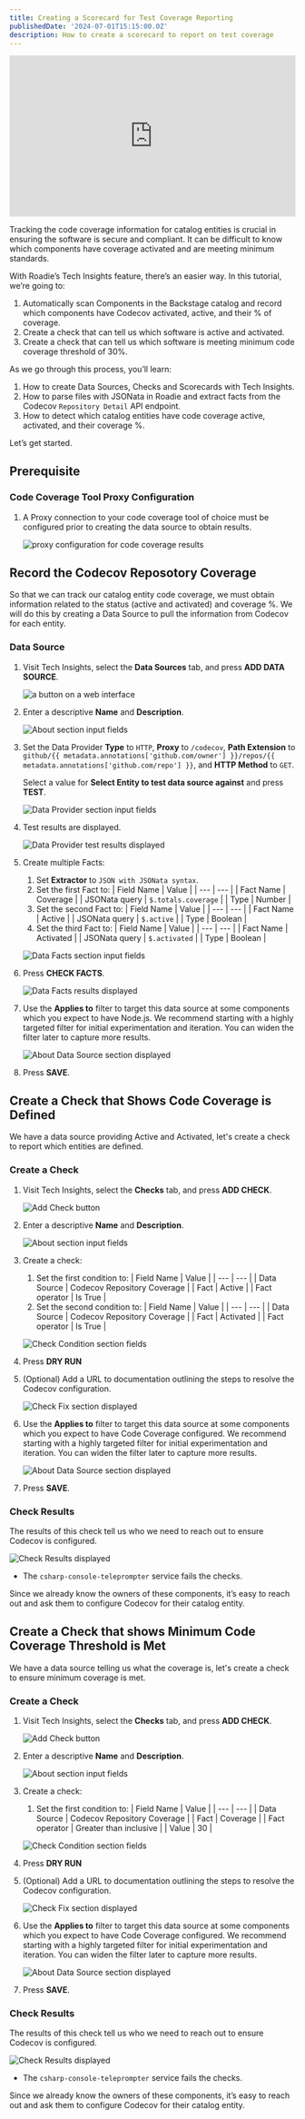```yaml
---
title: Creating a Scorecard for Test Coverage Reporting
publishedDate: '2024-07-01T15:15:00.0Z'
description: How to create a scorecard to report on test coverage
---
```


<div style="position: relative; padding-bottom: 56.25%; height: 0;"><iframe src="https://www.loom.com/embed/0cdc0a9fbd3d4ae6b22fb324ca801fe5?sid=aedeab6b-25b4-4d06-bd93-ecd00ba38784" frameborder="0" webkitallowfullscreen mozallowfullscreen allowfullscreen style="position: absolute; top: 0; left: 0; width: 100%; height: 100%;"></iframe></div>

Tracking the code coverage information for catalog entities is crucial in ensuring the software is secure and compliant. It can be difficult to know which components have coverage activated and are meeting minimum standards.

With Roadie’s Tech Insights feature, there’s an easier way. In this tutorial, we’re going to:

1. Automatically scan Components in the Backstage catalog and record which components have Codecov activated, active, and their % of coverage.
1. Create a check that can tell us which software is active and activated.
1. Create a check that can tell us which software is meeting minimum code coverage threshold of 30%.

As we go through this process, you’ll learn:

1. How to create Data Sources, Checks and Scorecards with Tech Insights.
2. How to parse files with JSONata in Roadie and extract facts from the Codecov `Repository Detail` API endpoint.
3. How to detect which catalog entities have code coverage active, activated, and their coverage %.

Let’s get started.

## Prerequisite

### Code Coverage Tool Proxy Configuration

1. A Proxy connection to your code coverage tool of choice must be configured prior to creating the data source to obtain results.

   ![proxy configuration for code coverage results](./Prereq_Code_Coverage_Proxy.png)


## Record the Codecov Reposotory Coverage

So that we can track our catalog entity code coverage, we must obtain information related to the status (active and activated) and coverage %. We will do this by creating a Data Source to pull the information from Codecov for each entity.

### Data Source

1. Visit Tech Insights, select the **Data Sources** tab, and press **ADD DATA SOURCE**.

   ![a button on a web interface](./Add_Data_Source.png)

2. Enter a descriptive **Name** and **Description**.

   ![About section input fields](./Data_About_Section.png)

3. Set the Data Provider **Type** to `HTTP`, **Proxy** to `/codecov`, **Path Extension** to `github/{{ metadata.annotations['github.com/owner'] }}/repos/{{ metadata.annotations['github.com/repo'] }}`, and **HTTP Method** to `GET`.

    Select a value for **Select Entity to test data source against** and press **TEST**.

    ![Data Provider section input fields](./Data_Provider_Section.png)

4. Test results are displayed.

    ![Data Provider test results displayed](./Data_Test_Results_Section.png)

5. Create multiple Facts:
    1. Set **Extractor** to `JSON with JSONata syntax`.
    2. Set the first Fact to:
        | Field Name | Value |
        | --- | --- |
        | Fact Name | Coverage |
        | JSONata query | `$.totals.coverage` |
        | Type | Number |
    3. Set the second Fact to:
        | Field Name | Value |
        | --- | --- |
        | Fact Name | Active |
        | JSONata query | `$.active` |
        | Type | Boolean |
    4. Set the third Fact to:
        | Field Name | Value |
        | --- | --- |
        | Fact Name | Activated |
        | JSONata query | `$.activated` |
        | Type | Boolean |

    ![Data Facts section input fields](./Data_Facts_Section.png)

6. Press **CHECK FACTS**.

    ![Data Facts results displayed](./Data_Facts_Results_Section.png)

7. Use the **Applies to** filter to target this data source at some components which you expect to have Node.js. We recommend starting with a highly targeted filter for initial experimentation and iteration. You can widen the filter later to capture more results.  

    ![About Data Source section displayed](./Applies_To_Section.png)

8. Press **SAVE**.

## Create a Check that Shows Code Coverage is Defined

We have a data source providing Active and Activated, let's create a check to report which entities are defined.

### Create a Check

1. Visit Tech Insights, select the **Checks** tab, and press **ADD CHECK**.

    ![Add Check button](./Add_Check.png)

2. Enter a descriptive **Name** and **Description**.

   ![About section input fields](./Defined_Check_About_Section.png)

3. Create a check:
    1. Set the first condition to:
        | Field Name | Value |
        | --- | --- |
        | Data Source | Codecov Repository Coverage |
        | Fact | Active |
        | Fact operator | Is True |
    1. Set the second condition to:
        | Field Name | Value |
        | --- | --- |
        | Data Source | Codecov Repository Coverage |
        | Fact | Activated |
        | Fact operator | Is True |

    ![Check Condition section fields](./Defined_Check_Conditions_Section.png)

4. Press **DRY RUN**

5. (Optional) Add a URL to documentation outlining the steps to resolve the Codecov configuration.

    ![Check Fix section displayed](./Check_Fix_Section.png)

6. Use the **Applies to** filter to target this data source at some components which you expect to have Code Coverage configured. We recommend starting with a highly targeted filter for initial experimentation and iteration. You can widen the filter later to capture more results. 

    ![About Data Source section displayed](./Applies_To_Section.png)

7. Press **SAVE**.

### Check Results

The results of this check tell us who we need to reach out to ensure Codecov is configured.

![Check Results displayed](./Defined_Check_Results_Section.png)

- The `csharp-console-teleprompter` service fails the checks.

Since we already know the owners of these components, it’s easy to reach out and ask them to configure Codecov for their catalog entity.


## Create a Check that shows Minimum Code Coverage Threshold is Met

We have a data source telling us what the coverage is, let's create a check to ensure minimum coverage is met.

### Create a Check

1. Visit Tech Insights, select the **Checks** tab, and press **ADD CHECK**.

    ![Add Check button](./Add_Check.png)

2. Enter a descriptive **Name** and **Description**.

   ![About section input fields](./Coverage_Check_About_Section.png)

3. Create a check:
    1. Set the first condition to:
        | Field Name | Value |
        | --- | --- |
        | Data Source | Codecov Repository Coverage |
        | Fact | Coverage |
        | Fact operator | Greater than inclusive |
        | Value | 30 |

    ![Check Condition section fields](./Coverage_Check_Conditions_Section.png)

4. Press **DRY RUN**

5. (Optional) Add a URL to documentation outlining the steps to resolve the Codecov configuration.

    ![Check Fix section displayed](./Check_Fix_Section.png)

6. Use the **Applies to** filter to target this data source at some components which you expect to have Code Coverage configured. We recommend starting with a highly targeted filter for initial experimentation and iteration. You can widen the filter later to capture more results. 

    ![About Data Source section displayed](./Applies_To_Section.png)

7. Press **SAVE**.

### Check Results

The results of this check tell us who we need to reach out to ensure Codecov is configured.

![Check Results displayed](./Coverage_Check_Results_Section.png)

- The `csharp-console-teleprompter` service fails the checks.

Since we already know the owners of these components, it’s easy to reach out and ask them to configure Codecov for their catalog entity.